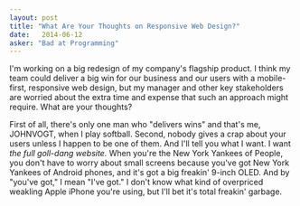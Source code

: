 ```yaml
---
layout: post
title: "What Are Your Thoughts on Responsive Web Design?"
date:   2014-06-12
asker: "Bad at Programming"
---
```


I'm working on a big redesign of my company's flagship product. I think my
team could deliver a big win for our business and our users with a mobile-first,
responsive web design, but my manager and other key stakeholders are worried
about the extra time and expense that such an approach might require. What
are your thoughts?

<!--ANSWER-->

First of all, there's only one man who "delivers wins" and that's
me, JOHNVOGT, when I play softball. Second, nobody gives a crap about your
users unless I happen to be one of them. And I'll tell you what I want. I want
*the full goll-dang website.* When you're the New York Yankees of People, you
don't have to worry about small screens because you've got New York Yankees of
Android phones, and it's got a big freakin' 9-inch OLED. And by "you've got,"
I mean "I've got." I don't know what kind of overpriced weakling Apple iPhone
you're using, but I'll bet it's total freakin' garbage.
